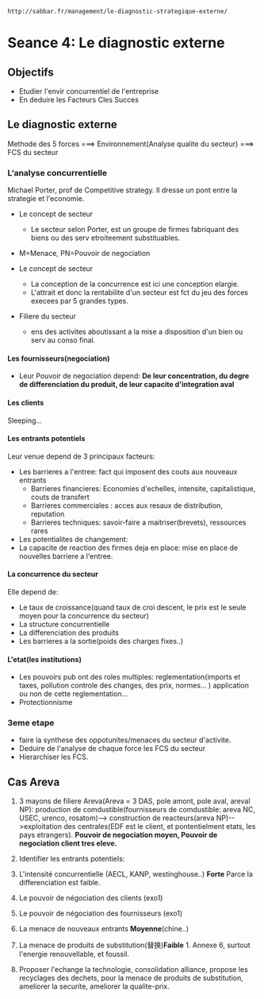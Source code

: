 `http://sabbar.fr/management/le-diagnostic-strategique-externe/`

# Seance 4: Le diagnostic externe
## Objectifs
- Etudier l'envir concurrentiel de l'entreprise
- En deduire les Facteurs Cles Succes

## Le diagnostic externe
Methode des 5 forces ===> Environnement(Analyse qualite du secteur) ===> FCS du secteur   

### L‘analyse concurrentielle
Michael Porter, prof de Competitive strategy. Il dresse un pont entre la strategie et l'economie.

- Le concept de secteur
  - Le secteur selon Porter, est un groupe de firmes fabriquant des biens ou des serv etroiteement substituables.   

- M=Menace, PN=Pouvoir de negociation
- Le concept de secteur
  - La conception de la concurrence est ici une conception elargie.
  - L'attrait et donc la rentabilite d'un secteur est fct du jeu des forces execees par 5 grandes types.
- Filiere du secteur
  - ens des activites aboutissant a la mise a disposition d'un bien ou serv au conso final.

#### Les fournisseurs(negociation)
  - Leur Pouvoir de negociation depend: **De leur concentration, du degre de differenciation du produit, de leur capacite d'integration aval**

#### Les clients
Sleeping...

#### Les entrants potentiels
Leur venue depend de 3 principaux facteurs:
- Les barrieres a l'entree: fact qui imposent des couts aux nouveaux entrants
  - Barrieres financieres: Economies d'echelles, intensite, capitalistique, couts de transfert
  - Barrieres commerciales : acces aux resaux de distribution, reputation
  - Barrieres techniques: savoir-faire a maitriser(brevets), ressources rares
- Les potentialites de changement:
- La capacite de reaction des firmes deja en place: mise en place de nouvelles barriere a  l'entree.

#### La concurrence du secteur
Elle depend de:
- Le taux de croissance(quand taux de croi descent, le prix est le seule moyen pour la concurrence du secteur)
- La structure concurrentielle
- La differenciation des produits
- Les barrieres a la sortie(poids des charges fixes..)

#### L'etat(les institutions)
- Les pouvoirs pub ont des roles multiples: reglementation(imports et taxes, pollution controle des changes, des prix, normes... ) application ou non de cette reglementation...
- Protectionnisme

### 3eme etape
- faire la synthese des oppotunites/menaces du secteur d'activite.
- Deduire de l'analyse de chaque force les FCS du secteur
- Hierarchiser les FCS.

## Cas Areva
1.  3 mayons de filiere Areva(Areva = 3 DAS, pole amont, pole aval, areval NP): production de comdustible(fournisseurs de comdustible: areva NC, USEC, urenco, rosatom)--> construction de reacteurs(areva NP)-->exploitation des centrales(EDF est le client, et pontentielment etats, les pays etrangers). **Pouvoir de negociation moyen, Pouvoir de negociation client tres eleve.**

2. Identifier les entrants potentiels:
  1. L'intensité concurrentielle (AECL, KANP, westinghouse..) **Forte** Parce la differenciation est faible.
  2. Le pouvoir de négociation des clients (exo1)
  3. Le pouvoir de négociation des fournisseurs (exo1)
  4. La menace de nouveaux entrants **Moyenne**(chine..)
  5. La menace de produits de substitution(替换)**Faible**
    1. Annexe 6, surtout l'energie renouvellable, et foussil.
3. Proposer l'echange la technologie, consolidation alliance, propose les recyclages des dechets, pour la menace de produits de substitution, ameliorer la securite, ameliorer la qualite-prix.
